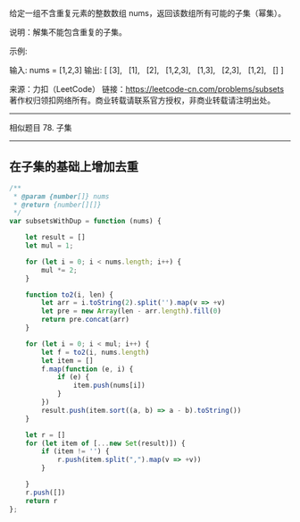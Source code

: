 给定一组不含重复元素的整数数组 nums，返回该数组所有可能的子集（幂集）。

说明：解集不能包含重复的子集。

示例:

输入: nums = [1,2,3]
输出:
[
  [3],
  [1],
  [2],
  [1,2,3],
  [1,3],
  [2,3],
  [1,2],
  []
]

来源：力扣（LeetCode）
链接：https://leetcode-cn.com/problems/subsets
著作权归领扣网络所有。商业转载请联系官方授权，非商业转载请注明出处。

-----

相似题目 78. 子集

---

## 在子集的基础上增加去重

```javascript
/**
 * @param {number[]} nums
 * @return {number[][]}
 */
var subsetsWithDup = function (nums) {

    let result = []
    let mul = 1;

    for (let i = 0; i < nums.length; i++) {
        mul *= 2;
    }

    function to2(i, len) {
        let arr = i.toString(2).split('').map(v => +v)
        let pre = new Array(len - arr.length).fill(0)
        return pre.concat(arr)
    }

    for (let i = 0; i < mul; i++) {
        let f = to2(i, nums.length)
        let item = []
        f.map(function (e, i) {
            if (e) {
                item.push(nums[i])
            }
        })
        result.push(item.sort((a, b) => a - b).toString())
    }

    let r = []
    for (let item of [...new Set(result)]) {
        if (item != '') {
            r.push(item.split(",").map(v => +v))
        }

    }
    r.push([])
    return r
};
```

